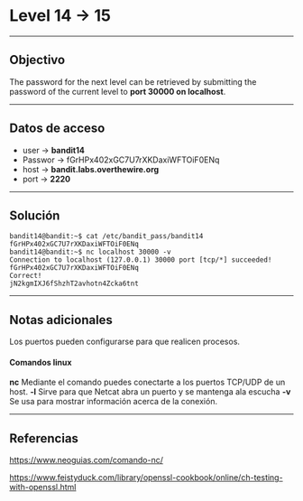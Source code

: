 # Level 14 -> 15
---
## Objectivo
The password for the next level can be retrieved by submitting the password of the current level to **port 30000 on localhost**.

---
## Datos de acceso
- user -> **bandit14**
- Passwor -> fGrHPx402xGC7U7rXKDaxiWFTOiF0ENq
- host ->  **bandit.labs.overthewire.org**
- port -> **2220**

---
## Solución
``` shell
bandit14@bandit:~$ cat /etc/bandit_pass/bandit14
fGrHPx402xGC7U7rXKDaxiWFTOiF0ENq
bandit14@bandit:~$ nc localhost 30000 -v 
Connection to localhost (127.0.0.1) 30000 port [tcp/*] succeeded!
fGrHPx402xGC7U7rXKDaxiWFTOiF0ENq
Correct!
jN2kgmIXJ6fShzhT2avhotn4Zcka6tnt
``` 
---
## Notas adicionales
Los puertos pueden configurarse para que realicen procesos.

#### Comandos linux
**nc** Mediante el comando puedes conectarte a los puertos TCP/UDP de un host.
**-l** Sirve para que Netcat abra un puerto y se mantenga ala escucha
**-v** Se usa para mostrar información acerca de la conexión.

---
## Referencias
https://www.neoguias.com/comando-nc/

https://www.feistyduck.com/library/openssl-cookbook/online/ch-testing-with-openssl.html
